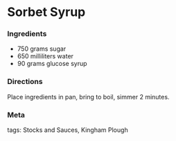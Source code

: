 # Sorbet Syrup

### Ingredients
 * 750 grams sugar
 * 650 milliliters water
 * 90 grams glucose syrup

### Directions

Place ingredients in pan, bring to boil, simmer 2 minutes.

### Meta

tags: Stocks and Sauces, Kingham Plough

